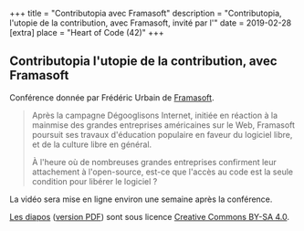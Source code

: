 +++
title = "Contributopia avec Framasoft"
description = "Contributopia, l'utopie de la contribution, avec Framasoft, invité par l'"
date = 2019-02-28
[extra]
place = "Heart of Code (42)"
+++

## Contributopia l'utopie de la contribution, avec Framasoft

Conférence donnée par Frédéric Urbain de [Framasoft](https://framasoft.org/).

> Après la campagne Dégooglisons Internet, initiée en réaction à la mainmise des
> grandes entreprises américaines sur le Web, Framasoft poursuit ses travaux
> d'éducation populaire en faveur du logiciel libre, et de la culture libre en
> général.
> 
> À l'heure où de nombreuses grandes entreprises confirment leur attachement à
> l'open-source, est-ce que l'accès au code est la seule condition pour libérer
> le logiciel ?

La vidéo sera mise en ligne environ une semaine après la conférence.

[Les diapos](conférence_à_l_école_42.odp) ([version PDF](conférence_à_l_école_42.pdf)) sont sous licence
[Creative Commons BY-SA 4.0](https://creativecommons.org/licenses/by-sa/4.0/deed.fr). 
